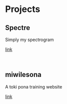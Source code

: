 # Projects

## Spectre
Simply my spectrogram

[link](projects/spectre)

<br>

## miwilesona
A toki pona training website

[link](https://miwilesona.pythonanywhere.com)

<br>